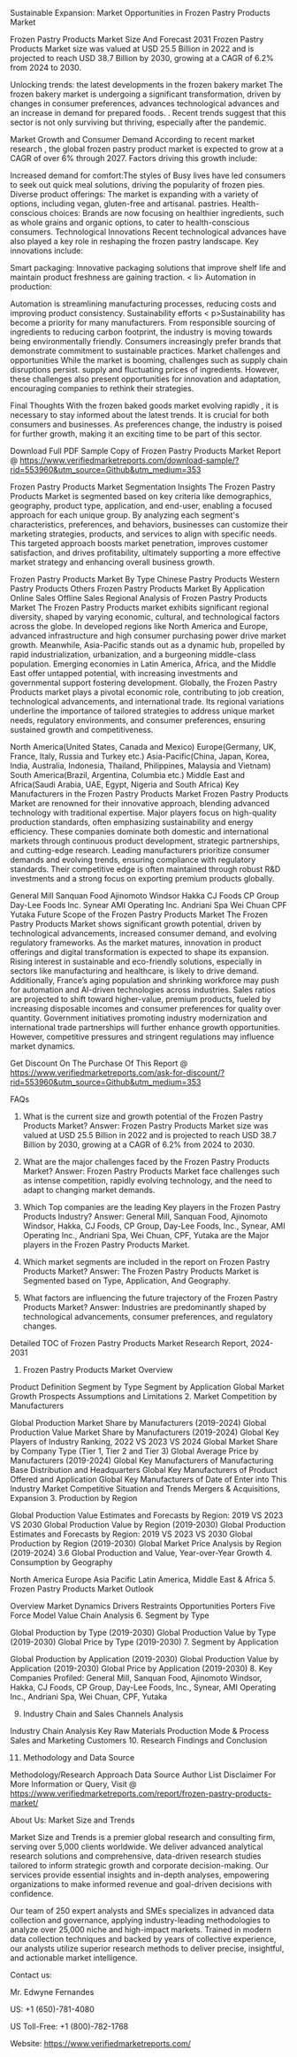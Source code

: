Sustainable Expansion: Market Opportunities in Frozen Pastry Products Market


Frozen Pastry Products Market Size And Forecast 2031
Frozen Pastry Products Market size was valued at USD 25.5 Billion in 2022 and is projected to reach USD 38.7 Billion by 2030, growing at a CAGR of 6.2% from 2024 to 2030.

Unlocking trends: the latest developments in the frozen bakery market
The frozen bakery market is undergoing a significant transformation, driven by changes in consumer preferences, advances technological advances and an increase in demand for prepared foods. . Recent trends suggest that this sector is not only surviving but thriving, especially after the pandemic.

Market Growth and Consumer Demand
According to recent market research , the global frozen pastry product market is expected to grow at a CAGR of over 6% through 2027. Factors driving this growth include:

Increased demand for comfort:The styles of Busy lives have led consumers to seek out quick meal solutions, driving the popularity of frozen pies.
Diverse product offerings: The market is expanding with a variety of options, including vegan, gluten-free and artisanal. pastries.
Health-conscious choices: Brands are now focusing on healthier ingredients, such as whole grains and organic options, to cater to health-conscious consumers.
Technological Innovations
Recent technological advances have also played a key role in reshaping the frozen pastry landscape. Key innovations include:

Smart packaging: Innovative packaging solutions that improve shelf life and maintain product freshness are gaining traction.
< li>
Automation in production:

Automation is streamlining manufacturing processes, reducing costs and improving product consistency.
Sustainability efforts
< p>Sustainability has become a priority for many manufacturers. From responsible sourcing of ingredients to reducing carbon footprint, the industry is moving towards being environmentally friendly. Consumers increasingly prefer brands that demonstrate commitment to sustainable practices.
Market challenges and opportunities
While the market is booming, challenges such as supply chain disruptions persist. supply and fluctuating prices of ingredients. However, these challenges also present opportunities for innovation and adaptation, encouraging companies to rethink their strategies.

Final Thoughts
With the frozen baked goods market evolving rapidly , it is necessary to stay informed about the latest trends. It is crucial for both consumers and businesses. As preferences change, the industry is poised for further growth, making it an exciting time to be part of this sector.

Download Full PDF Sample Copy of Frozen Pastry Products Market Report @ https://www.verifiedmarketreports.com/download-sample/?rid=553960&utm_source=Github&utm_medium=353

Frozen Pastry Products Market Segmentation Insights
The Frozen Pastry Products Market is segmented based on key criteria like demographics, geography, product type, application, and end-user, enabling a focused approach for each unique group. By analyzing each segment's characteristics, preferences, and behaviors, businesses can customize their marketing strategies, products, and services to align with specific needs. This targeted approach boosts market penetration, improves customer satisfaction, and drives profitability, ultimately supporting a more effective market strategy and enhancing overall business growth.

Frozen Pastry Products Market By Type
Chinese Pastry Products
Western Pastry Products
Others
Frozen Pastry Products Market By Application
Online Sales
Offline Sales
Regional Analysis of Frozen Pastry Products Market
The Frozen Pastry Products market exhibits significant regional diversity, shaped by varying economic, cultural, and technological factors across the globe. In developed regions like North America and Europe, advanced infrastructure and high consumer purchasing power drive market growth. Meanwhile, Asia-Pacific stands out as a dynamic hub, propelled by rapid industrialization, urbanization, and a burgeoning middle-class population. Emerging economies in Latin America, Africa, and the Middle East offer untapped potential, with increasing investments and governmental support fostering development. Globally, the Frozen Pastry Products market plays a pivotal economic role, contributing to job creation, technological advancements, and international trade. Its regional variations underline the importance of tailored strategies to address unique market needs, regulatory environments, and consumer preferences, ensuring sustained growth and competitiveness.

North America(United States, Canada and Mexico)
Europe(Germany, UK, France, Italy, Russia and Turkey etc.)
Asia-Pacific(China, Japan, Korea, India, Australia, Indonesia, Thailand, Philippines, Malaysia and Vietnam)
South America(Brazil, Argentina, Columbia etc.)
Middle East and Africa(Saudi Arabia, UAE, Egypt, Nigeria and South Africa)
Key Manufacturers in the Frozen Pastry Products Market
Frozen Pastry Products Market are renowned for their innovative approach, blending advanced technology with traditional expertise. Major players focus on high-quality production standards, often emphasizing sustainability and energy efficiency. These companies dominate both domestic and international markets through continuous product development, strategic partnerships, and cutting-edge research. Leading manufacturers prioritize consumer demands and evolving trends, ensuring compliance with regulatory standards. Their competitive edge is often maintained through robust R&D investments and a strong focus on exporting premium products globally.

General Mill
Sanquan Food
Ajinomoto Windsor
Hakka
CJ Foods
CP Group
Day-Lee Foods
Inc.
Synear
AMI Operating Inc.
Andriani Spa
Wei Chuan
CPF
Yutaka
Future Scope of the Frozen Pastry Products Market
The Frozen Pastry Products Market shows significant growth potential, driven by technological advancements, increased consumer demand, and evolving regulatory frameworks. As the market matures, innovation in product offerings and digital transformation is expected to shape its expansion. Rising interest in sustainable and eco-friendly solutions, especially in sectors like manufacturing and healthcare, is likely to drive demand. Additionally, France’s aging population and shrinking workforce may push for automation and AI-driven technologies across industries. Sales ratios are projected to shift toward higher-value, premium products, fueled by increasing disposable incomes and consumer preferences for quality over quantity. Government initiatives promoting industry modernization and international trade partnerships will further enhance growth opportunities. However, competitive pressures and stringent regulations may influence market dynamics.

Get Discount On The Purchase Of This Report @ https://www.verifiedmarketreports.com/ask-for-discount/?rid=553960&utm_source=Github&utm_medium=353

FAQs
1. What is the current size and growth potential of the Frozen Pastry Products Market?
Answer: Frozen Pastry Products Market size was valued at USD 25.5 Billion in 2022 and is projected to reach USD 38.7 Billion by 2030, growing at a CAGR of 6.2% from 2024 to 2030.

2. What are the major challenges faced by the Frozen Pastry Products Market?
Answer: Frozen Pastry Products Market face challenges such as intense competition, rapidly evolving technology, and the need to adapt to changing market demands.

3. Which Top companies are the leading Key players in the Frozen Pastry Products Industry?
Answer: General Mill, Sanquan Food, Ajinomoto Windsor, Hakka, CJ Foods, CP Group, Day-Lee Foods, Inc., Synear, AMI Operating Inc., Andriani Spa, Wei Chuan, CPF, Yutaka are the Major players in the Frozen Pastry Products Market.

4. Which market segments are included in the report on Frozen Pastry Products Market?
Answer: The Frozen Pastry Products Market is Segmented based on Type, Application, And Geography.

5. What factors are influencing the future trajectory of the Frozen Pastry Products Market?
Answer: Industries are predominantly shaped by technological advancements, consumer preferences, and regulatory changes.

Detailed TOC of Frozen Pastry Products Market Research Report, 2024-2031
1. Frozen Pastry Products Market Overview

Product Definition
Segment by Type
Segment by Application
Global Market Growth Prospects
Assumptions and Limitations
2. Market Competition by Manufacturers

Global Production Market Share by Manufacturers (2019-2024)
Global Production Value Market Share by Manufacturers (2019-2024)
Global Key Players of Industry Ranking, 2022 VS 2023 VS 2024
Global Market Share by Company Type (Tier 1, Tier 2 and Tier 3)
Global Average Price by Manufacturers (2019-2024)
Global Key Manufacturers of Manufacturing Base Distribution and Headquarters
Global Key Manufacturers of Product Offered and Application
Global Key Manufacturers of Date of Enter into This Industry
Market Competitive Situation and Trends
Mergers & Acquisitions, Expansion
3. Production by Region

Global Production Value Estimates and Forecasts by Region: 2019 VS 2023 VS 2030
Global Production Value by Region (2019-2030)
Global Production Estimates and Forecasts by Region: 2019 VS 2023 VS 2030
Global Production by Region (2019-2030)
Global Market Price Analysis by Region (2019-2024) 3.6 Global Production and Value, Year-over-Year Growth
4. Consumption by Geography

North America
Europe
Asia Pacific
Latin America, Middle East & Africa
5. Frozen Pastry Products Market Outlook

Overview
Market Dynamics
Drivers
Restraints
Opportunities
Porters Five Force Model
Value Chain Analysis 
6. Segment by Type

Global Production by Type (2019-2030)
Global Production Value by Type (2019-2030)
Global Price by Type (2019-2030)
7. Segment by Application

Global Production by Application (2019-2030)
Global Production Value by Application (2019-2030)
Global Price by Application (2019-2030)
8. Key Companies Profiled: General Mill, Sanquan Food, Ajinomoto Windsor, Hakka, CJ Foods, CP Group, Day-Lee Foods, Inc., Synear, AMI Operating Inc., Andriani Spa, Wei Chuan, CPF, Yutaka

9. Industry Chain and Sales Channels Analysis

Industry Chain Analysis
Key Raw Materials
Production Mode & Process
Sales and Marketing
Customers
10. Research Findings and Conclusion

11. Methodology and Data Source

Methodology/Research Approach
Data Source
Author List
Disclaimer
For More Information or Query, Visit @ https://www.verifiedmarketreports.com/report/frozen-pastry-products-market/

About Us: Market Size and Trends

Market Size and Trends is a premier global research and consulting firm, serving over 5,000 clients worldwide. We deliver advanced analytical research solutions and comprehensive, data-driven research studies tailored to inform strategic growth and corporate decision-making. Our services provide essential insights and in-depth analyses, empowering organizations to make informed revenue and goal-driven decisions with confidence.

Our team of 250 expert analysts and SMEs specializes in advanced data collection and governance, applying industry-leading methodologies to analyze over 25,000 niche and high-impact markets. Trained in modern data collection techniques and backed by years of collective experience, our analysts utilize superior research methods to deliver precise, insightful, and actionable market intelligence.

Contact us:

Mr. Edwyne Fernandes

US: +1 (650)-781-4080

US Toll-Free: +1 (800)-782-1768

Website: https://www.verifiedmarketreports.com/
